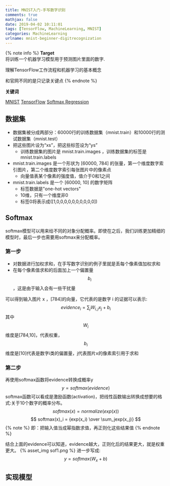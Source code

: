 ```yaml
---
title: MNIST入门-手写数字识别
comments: true
mathjax: false
date: 2019-04-02 10:11:01
tags: [TensorFlow, MachineLearning, MNIST]
categories: MachineLearning
urlname: mnist-beginner-digitrecognization
---
```


<meta name="referrer" content="no-referrer" />

{% note info %}
**Target**  
将训练一个机器学习模型用于预测图片里面的数字.  

理解TensorFlow工作流程和机器学习的基本概念

和官网不同的是只记录关键点
{% endnote %}
<!--more-->
**关键词**

[MNIST](http://yann.lecun.com/exdb/mnist/)
[TensorFlow](http://www.tensorfly.cn/tfdoc/tutorials/mnist_beginners.html)
[Softmax Regression](https://blog.csdn.net/google19890102/article/details/41594889)

## 数据集
- 数据集被分成两部分：60000行的训练数据集（mnist.train）和10000行的测试数据集（mnist.test）
- 把这些图片设为“xs”，把这些标签设为“ys”
  - 训练数据集的图片是 mnist.train.images ，训练数据集的标签是 mnist.train.labels
- mnist.train.images 是一个形状为 [60000, 784] 的张量，第一个维度数字索引图片，第二个维度数字索引每张图片中的像素点
  - 向量值表某个像素的强度值，值介于0和1之间
- mnist.train.labels 是一个 [60000, 10] 的数字矩阵
  - 标签数据是"one-hot vectors"
  - 10维，只有一个维度非0
  - 标签0将表示成([1,0,0,0,0,0,0,0,0,0,0])

## Softmax
softmax模型可以用来给不同的对象分配概率。即使在之后，我们训练更加精细的模型时，最后一步也需要用softmax来分配概率。

### 第一步
- 对数据进行加权求和，在手写数字识别的例子里就是丢每个像素值加权求和
- 在每个像素值求和的后面加上一个偏置量$$ b_i $$，这是由于输入会有一些干扰量

可以得到输入图片 x ，[784]的向量，它代表的是数字 i 的证据可以表示:
$$ evidence_i = \sum_jW_{i,j}x_j+b_i $$
其中$$ W_i $$维度是[784,10]，代表权重，$$ b_i $$维度是[10]代表是数字i类的偏置量，j代表图片x的像素索引用于求和

### 第二步
再使用softmax函数将evidence转换成概率y
$$ y=softmax(evidence) $$
softmax函数可以看成是激励函数(activation)，把线性函数输出转换成想要的格式:关于10个数字的概率分布。
$$ softmax(x) = normalize(exp(x)) $$
$$ softmax(x)_i = {exp(x_i) \over \sum_jexp(x_j)} $$
{% note %}
即：把输入值当成幂指数求值，再正则化这些结果值
{% endnote %}

结合上面的evidence可以知道，evidence越大，正则化后的结果更大，就是权重更大。
{% asset_img sof1.png %}
进一步写成:
$$ y = softmax(W_x + b) $$

## 实现模型


